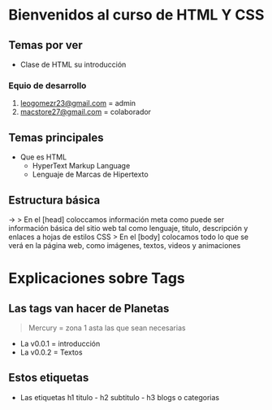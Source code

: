 # Bienvenidos al curso de HTML Y CSS 

## Temas por ver 

* Clase de HTML su introducción 

### Equio de desarrollo

1. leogomezr23@gmail.com = admin
2. macstore27@gmail.com = colaborador 

## Temas principales 

* Que es HTML 
    * HyperText Markup Language 
    * Lenguaje de Marcas de Hipertexto 

## Estructura básica 
-> <html>
     <head>
        > En el [head] coloccamos información meta como puede ser información básica del sitio web tal como lenguaje, titulo, descripción y enlaces a hojas de estilos CSS
     </head>
     <body>
        > En el [body] colocamos todo lo que se verá en la página web, como imágenes, textos, videos y animaciones
     </body>
   </html>

# Explicaciones sobre Tags 

## Las tags van hacer de Planetas 

> Mercury = zona 1 asta las que sean necesarias 
  * La v0.0.1 = introducción 
  * La v0.0.2 = Textos

## Estos etiquetas <h></h>

* Las etiquetas h1 titulo - h2 subtitulo - h3 blogs o categorias 